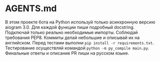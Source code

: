# AGENTS.md

В этом проекте бота на Python используй только асинхронную версию aiogram 3.0.
Для каждой функции пиши подробный docstring. Подключай только реально
необходимые импорты. Соблюдай требования PEP8. Коммиты делай небольшие и
описывай их на английском. Перед тестами выполни `pip install -r requirements.txt`.
Тестирование осуществляй командой `python -m py_compile main.py`.
Финальные ответы и описание PR пиши на русском языке.